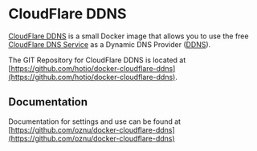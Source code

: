 # CloudFlare DDNS

[CloudFlare DDNS](https://hub.docker.com/r/hotio/cloudflare-ddns/) is a small Docker image that allows you to use the free [CloudFlare DNS Service](https://www.cloudflare.com/dns/) as a Dynamic DNS Provider ([DDNS](https://en.wikipedia.org/wiki/Dynamic_DNS)).

The GIT Repository for CloudFlare DDNS is located at [https://github.com/hotio/docker-cloudflare-ddns](https://github.com/hotio/docker-cloudflare-ddns).


## Documentation

Documentation for settings and use can be found at [https://github.com/oznu/docker-cloudflare-ddns](https://github.com/oznu/docker-cloudflare-ddns)
